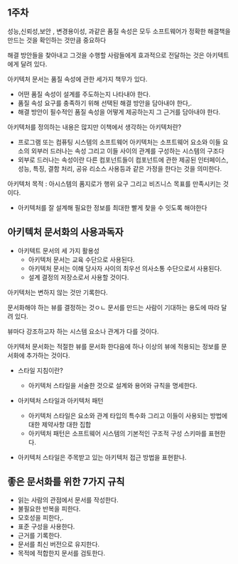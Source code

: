 ## 1주차 
성능,신뢰성,보안 , 변경용이성, 과같은 품질 속성은 모두 소프트웨어가 정확한 해결책을 만드는 것을 확인하는 것만큼 중요하다

해결 방안들을 찾아내고 그것을 수행할 사람들에게 효과적으로 전달하는 것은 아키텍트에게 달려 있다.

아키텍처 문서는 품질 속성에 관한 세가지 책무가 있다.

- 어떤 품질 속성이 설계를 주도하는지 나타내야 한다.
- 품질 속성 요구를 충족하기 위해 선택된 해결 방안을 담아내야 한다,.
- 해결 방안이 필수적인 품질 속성을 어떻게 제공하는지 그 근거를 담아내야 한다.

아키텍처를 정의하는 내용은 많지만 이책에서 생각하는 아키텍처란?

- 프로그램 또는 컴퓨팅 시스템의 소프트웨어 아키텍처는 소프트웨어 요소와 이들 요소의 외부러 드러나는 속성 그리고 이들 사이의 관계를 구성하는 시스템의 구조다
- 외부로 드러나는 속성이란 다른 컴포넌트들이 컴포넌트에 관한 제공된 인터페이스, 성능, 특징, 결함 처리, 공유 리소스 사용등과 같은 가정을 한다는 것을 의미한다.

아키텍처 목적 : 아시스템의 품지로가 행위 요구 그리고 비즈니스 목표를 만족시키는 것이다. 

- 아키텍처를 잘 설계해 필요한 정보를 최대한 빨게 찾을 수 잇도록 해야한다

## 아키텍처 문서화의 사용과독자

- 아키텍트 문서의 세 가지 활용성
    - 아키텍처 문서는 교육 수단으로 사용된다.
    - 아키텍처 문서는 이해 당사자 사이의 최우선 의사소통 수단으로서 사용된다.
    - 설계 결정의 저장소로서 사용할 것이다.
    

아키텍처는 변하지 않는 것만 기록한다.

문서화해야 하는 뷰를 결정하는 것ㅇㄴ 문서를 만드는 사람이 기대하는 용도에 따라 달려 있다.

뷰마다 강조하고자 하는 시스템 요소나 관계가 다를 것이다.

아키텍처 문서화는 적절한 뷰를 문서화 한다음에 하나 이상의 뷰에 적용되는 정보를 문서화에 추가하는 것이다. 

- 스타일 지침이란?
    - 아키텍처 스타일을 서술한 것으로 설계와 용어와 규칙을 명세한다.

- 아키텍처 스타일과 아키텍처 패턴
    - 아키텍처 스타일은 요소와 관계 타입의 특수화 그리고 이들이 사용되는 방법에 대한 제약사항 대한 집합
    - 아키텍처 패턴은 소프트웨어 시스템의 기본적인 구조적 구성 스키마를 표현한다.
    
- 아키텍처 스타일은 주목받고 있는 아키텍처 접근 방법을 표현핟나.

## 좋은 문서화를 위한 7가지 규칙

- 읽는 사람의 관점에서 문서를 작성한다.
- 불필요한 반복을 피한다.
- 모호성을 피한다,.
- 표준 구성을 사용한다.
- 근거를 기록한다.
- 문서를 최신 버전으로 유지한다.
- 목적에 적합한지 문서를 검토한다.
